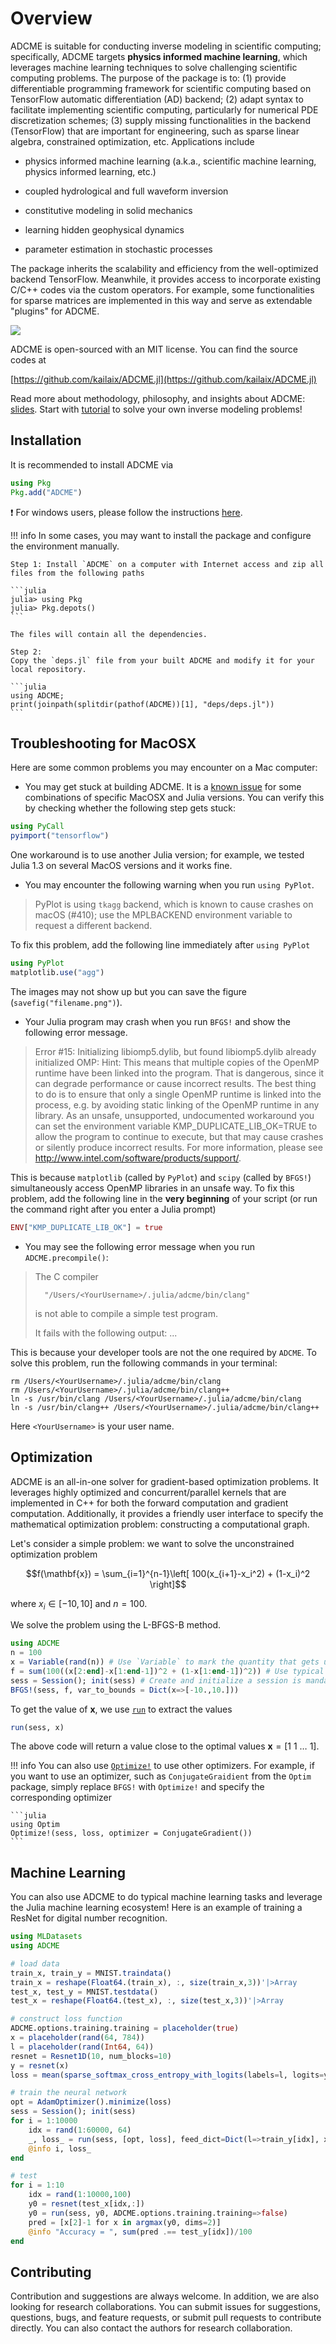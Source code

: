 # Overview

ADCME is suitable for conducting inverse modeling in scientific computing; specifically, ADCME targets **physics informed machine learning**, which leverages machine learning techniques to solve challenging scientific computing problems. The purpose of the package is to: (1) provide differentiable programming framework for scientific computing based on TensorFlow automatic differentiation (AD) backend; (2) adapt syntax to facilitate implementing scientific computing, particularly for numerical PDE discretization schemes; (3) supply missing functionalities in the backend (TensorFlow) that are important for engineering, such as sparse linear algebra, constrained optimization, etc. Applications include

- physics informed machine learning (a.k.a., scientific machine learning, physics informed learning, etc.)

- coupled hydrological and full waveform inversion

- constitutive modeling in solid mechanics

- learning hidden geophysical dynamics

- parameter estimation in stochastic processes

The package inherits the scalability and efficiency from the well-optimized backend TensorFlow. Meanwhile, it provides access to incorporate existing C/C++ codes via the custom operators. For example, some functionalities for sparse matrices are implemented in this way and serve as extendable "plugins" for ADCME. 

![](https://github.com/ADCMEMarket/ADCMEImages/blob/master/ADCME/summary.png?raw=true)


ADCME is open-sourced with an MIT license. You can find the source codes at 

[https://github.com/kailaix/ADCME.jl](https://github.com/kailaix/ADCME.jl)

Read more about methodology, philosophy, and insights about ADCME: [slides](https://github.com/ADCMEMarket/ADCMEImages/blob/master/ADCME/Slide/ADCME.pdf?raw=true). Start with [tutorial](./tutorial.md) to solve your own inverse modeling problems!


## Installation

It is recommended to install ADCME via
```julia
using Pkg
Pkg.add("ADCME")
```

❗ For windows users, please follow the instructions [here](./windows_installation.md). 



!!! info 
    In some cases, you may want to install the package and configure the environment manually. 

    Step 1: Install `ADCME` on a computer with Internet access and zip all files from the following paths

    ```julia
    julia> using Pkg
    julia> Pkg.depots()
    ```

    The files will contain all the dependencies.

    Step 2: 
    Copy the `deps.jl` file from your built ADCME and modify it for your local repository. 

    ```julia
    using ADCME; 
    print(joinpath(splitdir(pathof(ADCME))[1], "deps/deps.jl"))
    ```
    
## Troubleshooting for MacOSX
    
Here are some common problems you may encounter on a Mac computer:

- You may get stuck at building ADCME. It is a [known issue](https://github.com/kailaix/ADCME.jl/issues/64) for some combinations of specific MacOSX and Julia versions. You can verify this by checking whether the following step gets stuck:

```julia
using PyCall
pyimport("tensorflow")
```

One workaround is to use another Julia version; for example, we tested Julia 1.3 on several MacOS versions and it works fine. 


- You may encounter the following warning when you run `using PyPlot`.


> PyPlot is using `tkagg` backend, which is known to cause crashes on macOS (#410); use the MPLBACKEND environment variable to request a different backend.


To fix this problem, add the following line immediately after `using PyPlot`

```julia
using PyPlot
matplotlib.use("agg")
```

The images may not show up but you can save the figure (`savefig("filename.png")`). 


- Your Julia program may crash when you run `BFGS!` and show the following error message.  

> Error #15: Initializing libiomp5.dylib, but found libiomp5.dylib already initialized OMP: Hint: This means that multiple copies of the OpenMP runtime have been linked into the program. That is dangerous, since it can degrade performance or cause incorrect results. The best thing to do is to ensure that only a single OpenMP runtime is linked into the process, e.g. by avoiding static linking of the OpenMP runtime in any library. As an unsafe, unsupported, undocumented workaround you can set the environment variable KMP_DUPLICATE_LIB_OK=TRUE to allow the program to continue to execute, but that may cause crashes or silently produce incorrect results. For more information, please see http://www.intel.com/software/products/support/.


This is because `matplotlib` (called by `PyPlot`) and `scipy` (called by `BFGS!`) simultaneously access OpenMP libraries in an unsafe way. To fix this problem, add the following line in the **very beginning** of your script (or run the command right after you enter a Julia prompt)

```julia
ENV["KMP_DUPLICATE_LIB_OK"] = true 
```

- You may see the following error message when you run `ADCME.precompile()`:


> The C compiler
> 
>       "/Users/<YourUsername>/.julia/adcme/bin/clang"
>    
>   is not able to compile a simple test program.
>  
>   It fails with the following output: ...



This is because your developer tools are not the one required by `ADCME`. To solve this problem, run the following commands in your terminal:

```
rm /Users/<YourUsername>/.julia/adcme/bin/clang
rm /Users/<YourUsername>/.julia/adcme/bin/clang++
ln -s /usr/bin/clang /Users/<YourUsername>/.julia/adcme/bin/clang
ln -s /usr/bin/clang++ /Users/<YourUsername>/.julia/adcme/bin/clang++
```

Here `<YourUsername>` is your user name. 


## Optimization 

ADCME is an all-in-one solver for gradient-based optimization problems. It leverages highly optimized and concurrent/parallel kernels that are implemented in C++ for both the forward computation and gradient computation. Additionally, it provides a friendly user interface to specify the mathematical optimization problem: constructing a computational graph. 

Let's consider a simple problem: we want to solve the unconstrained optimization problem

$$f(\mathbf{x}) = \sum_{i=1}^{n-1}\left[ 100(x_{i+1}-x_i^2) + (1-x_i)^2 \right]$$

where $x_i\in [-10,10]$ and $n=100$. 

We solve the problem using the L-BFGS-B method. 

```julia
using ADCME
n = 100
x = Variable(rand(n)) # Use `Variable` to mark the quantity that gets updated in optimization
f = sum(100((x[2:end]-x[1:end-1])^2 + (1-x[1:end-1])^2)) # Use typical Julia syntax 
sess = Session(); init(sess) # Create and initialize a session is mandatory for activating the computational graph
BFGS!(sess, f, var_to_bounds = Dict(x=>[-10.,10.]))
```

To get the value of $\mathbf{x}$, we use [`run`](@ref) to extract the values 

```julia
run(sess, x)
```

The above code will return a value close to  the optimal values $\mathbf{x} = [1\ 1\ \ldots\ 1]$. 


!!! info 
    You can also use [`Optimize!`](@ref) to use other optimizers. For example, if you want to use an optimizer, such as `ConjugateGraidient` from the `Optim` package, simply replace `BFGS!` with `Optimize!` and specify the corresponding optimizer

    ```julia
    using Optim
    Optimize!(sess, loss, optimizer = ConjugateGradient())
    ```


## Machine Learning 

You can also use ADCME to do typical machine learning tasks and leverage the Julia machine learning ecosystem! Here is an example of training a ResNet for digital number recognition.

```julia
using MLDatasets
using ADCME

# load data 
train_x, train_y = MNIST.traindata()
train_x = reshape(Float64.(train_x), :, size(train_x,3))'|>Array
test_x, test_y = MNIST.testdata()
test_x = reshape(Float64.(test_x), :, size(test_x,3))'|>Array

# construct loss function 
ADCME.options.training.training = placeholder(true)
x = placeholder(rand(64, 784))
l = placeholder(rand(Int64, 64))
resnet = Resnet1D(10, num_blocks=10)
y = resnet(x)
loss = mean(sparse_softmax_cross_entropy_with_logits(labels=l, logits=y))

# train the neural network 
opt = AdamOptimizer().minimize(loss)
sess = Session(); init(sess)
for i = 1:10000
    idx = rand(1:60000, 64)
    _, loss_ = run(sess, [opt, loss], feed_dict=Dict(l=>train_y[idx], x=>train_x[idx,:]))
    @info i, loss_
end

# test 
for i = 1:10
    idx = rand(1:10000,100)
    y0 = resnet(test_x[idx,:])
    y0 = run(sess, y0, ADCME.options.training.training=>false)
    pred = [x[2]-1 for x in argmax(y0, dims=2)]
    @info "Accuracy = ", sum(pred .== test_y[idx])/100
end
```




## Contributing

Contribution and suggestions are always welcome. In addition, we are also looking for research collaborations. You can submit issues for suggestions, questions, bugs, and feature requests, or submit pull requests to contribute directly. You can also contact the authors for research collaboration. 
